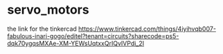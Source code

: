 # servo_motors
the link for the tinkercad 
https://www.tinkercad.com/things/4iyihvqb007-fabulous-inari-gogo/editel?tenant=circuits?sharecode=ps5-dqk70ygqsMXAe-XM-YEWsUqtxxQrIQvIVPdi_2I 

